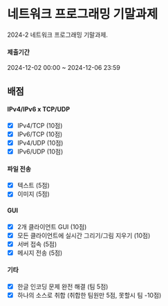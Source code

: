 # 네트워크 프로그래밍 기말과제

2024-2 네트워크 프로그래밍 기말과제.

#### 제출기간
2024-12-02 00:00 ~ 2024-12-06 23:59

## 배점

#### IPv4/IPv6 x TCP/UDP
- [x] IPv4/TCP (10점)
- [x] IPv6/TCP (10점)
- [x] IPv4/UDP (10점)
- [x] IPv6/UDP (10점)
      
#### 파일 전송
- [x] 텍스트 (5점)
- [x] 이미지 (5점)

#### GUI 
- [x] 2개 클라이언트 GUI (10점)
- [x] 모든 클라이언트에 실시간 그리기/그림 지우기 (10점)
- [x] 서버 접속 (5점) 
- [x] 메시지 전송 (5점)

#### 기타
- [x] 한글 인코딩 문제 완전 해결 (팀 5점)
- [x] 하나의 소스로 취합 (취합한 팀원만 5점, 못할시 팀 -10점)
